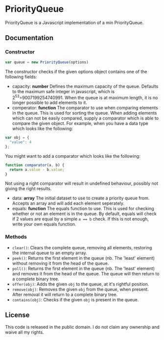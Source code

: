 # PriorityQueue
PriorityQueue is a Javascript implementation of a min PriorityQueue.

## Documentation
### Constructor
```javascript
var queue = new PriorityQueue(options)
```
The constructor checks if the given options object contains one of the following fields:
* capacity:
  **number** Defines the maximum capacity of the queue. Defaults to the maximum safe integer in
  javascript, which is 2<sup>53</sup>=9007199254740991. When the queue is at maximum length, it
  is no longer possible to add elements to it.
* comperator:
  **function** The comparator to use when comparing elements in the queue. This is used for
  sorting the queue. When adding elements which can not be easily compared, supply a comparator
  which is able to compare the given object. For example, when you have a data type which looks
  like the following:
```javascript
var obj = {
  "value": 4
};
```
  You might want to add a comparator which looks like the following:
```javascript
function comparator(a, b) {
  return a.value - b.value;
}
```
  Not using a right comparator will result in undefined behaviour, possibly not giving the right
  results.
* data:
  **array** The initial dataset to use to create a priority queue from. Accepts an array and
  will add each element seperately.
* equals:
  **function** The equals function to use. This is used for checking whether or not an element is
   in the queue. By default, equals will check if 2 values are equal by a simple `a == b` check.
   If this is not enough, write your own equals function.
### Methods
* `clear()`:
  Clears the complete queue, removing all elements, restoring the internal queue to an empty array.
* `peek()`:
  Returns the first element in the queue (nb. The 'least' element) without removing it from the
  head of the queue.
* `poll()`:
  Returns the first element in the queue (nb. The 'least' element) and removes it from the head
  of the queue. The queue will then return to a complete binary tree.
* `offer(obj)`:
  Adds the given `obj` to the queue, at it's rightful position.
* `remove(obj)`:
  Removes the given `obj` from the queue, when present. After removal it will return to a
  complete binary tree.
* `contains(obj)`:
  Checks if the given `obj` is present in the queue.
## License
This code is released in the public domain. I do not claim any ownership and waive all my rights.